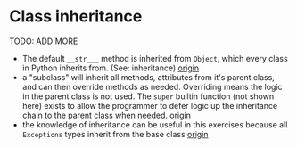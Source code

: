 # Class inheritance

TODO: ADD MORE

- The default `__str___` method is inherited from `Object`, which every class in Python inherits from. (See: inheritance) [origin](./exercise-concepts/phone-number.md)
- a "subclass" will inherit all methods, attributes from it's parent class, and can then override methods as needed. Overriding means the logic in the parent class is not used. The `super` builtin function (not shown here) exists to allow the programmer to defer logic up the inheritance chain to the parent class when needed. [origin](./exercise-concepts/phone-number.md)
- the knowledge of inheritance can be useful in this exercises because all `Exceptions` types inherit from the base class [origin](./exercise-concepts/variable-length-quantity.md)

